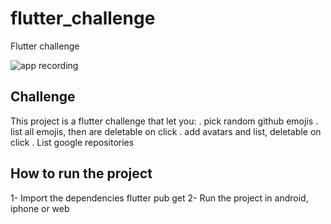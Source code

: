 # flutter_challenge

Flutter challenge

![app recording](https://github.com/ivofernandes/flutterChallenge/blob/5d5f618f6bbd5ce23a69444c491bbfc29849ba3d/flutter_challenge/flutterChalenge.gif?raw=true)


## Challenge

This project is a flutter challenge that let you:
. pick random github emojis
. list all emojis, then are deletable on click
. add avatars and list, deletable on click
. List google repositories

## How to run the project

1- Import the dependencies
    flutter pub get
2- Run the project in android, iphone or web